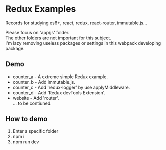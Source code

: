 # Redux Examples
Records for studying es6+, react, redux, react-router, immutable.js...

Please focus on 'app/js' folder.  
The other folders are not important for this subject.  
I'm lazy removing useless packages or settings in this webpack developing package.

## Demo
 * counter_a - A extreme simple Redux example.
 * counter_b - Add immutable.js.
 * counter_c - Add 'redux-logger' by use applyMiddleware.  
 * counter_d - Add 'Redux devTools Extension'.  
 * website   - Add 'router'.  
 ... to be contiuned.

## How to demo
 1. Enter a specific folder
 1. npm i
 1. npm run dev
